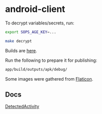 # android-client

To decrypt variables/secrets, run:

```sh
export SOPS_AGE_KEY=...

make decrypt
```

Builds are [here](app/build/outputs/apk/debug/).

Run the following to prepare it for publishing:

```sh
app/build/outputs/apk/debug/
```

Some images were gathered from [Flaticon](https://www.flaticon.com).

## Docs

[DetectedActivity](https://developers.google.com/android/reference/com/google/android/gms/location/DetectedActivity)
